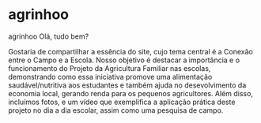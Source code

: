 # agrinhoo
agrinhoo
Olá, tudo bem?

Gostaria de compartilhar a essência do site, cujo tema central é a Conexão entre o Campo e a Escola. Nosso objetivo é destacar a importância e o funcionamento do Projeto da Agricultura Familiar nas escolas, demonstrando como essa iniciativa promove uma alimentação saudável/nutritiva aos estudantes e também ajuda no desevolvimento da economia local, gerando renda para os pequenos agricultores.
Além disso, incluímos fotos, e um vídeo que exemplifica a aplicação prática deste projeto no dia a dia escolar, assim como uma pesquisa de campo.
